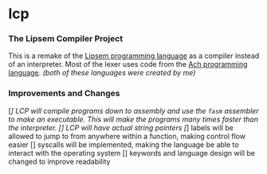 # lcp
### The Lipsem Compiler Project

This is a remake of the [Lipsem programming language](https://github.com/Mespyr/lipsem) as a compiler instead of an interpreter.
Most of the lexer uses code from the [Ach programming language](https://github.com/Mespyr/ach).
*(both of these languages were created by me)*

### Improvements and Changes

[*] LCP will compile programs down to assembly and use the `fasm` assembler to make an executable. This will make the programs many times faster than the interpreter.
[] LCP will have actual string pointers
[*] labels will be allowed to jump to from anywhere within a function, making control flow easier
[] syscalls will be implemented, making the language be able to interact with the operating system
[] keywords and language design will be changed to improve readability
